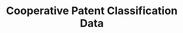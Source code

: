 ---
bigquery: https://console.cloud.google.com/bigquery?p=patents-public-data&d=cpc&page=dataset
citation: '“Cooperative Patent Classification” by the EPO and USPTO, for public use. '
contributors: EPO, USPTO
cost: None
description: Cooperative Patent Classification Data contains the scheme and definitions
  of the Cooperative Patent Classification system for classifying patent documents.
  The CPC is the result of a partnership between the EPO and the USPTO in their joint
  effort to develop a common, internationally compatible classification system for
  technical documents, in particular patent publications, which will be used by both
  offices in the patent granting process
documentation: https://www.cooperativepatentclassification.org/cpcSchemeAndDefinitions
last_edit: 04/09/2022, 02:45:58
location: https://www.cooperativepatentclassification.org/index
maintained_by: USPTO, EPO
schema_fields:
- not_allocatable
- limiting_references
- synonyms
- parents
- glossary
- titlePart
- applicationReferences
- informative_references
- ipcConcordant
- sizeCache
- residualReferences
- title_full
- childGroups
- informativeReferences
- application_references
- status
- additional_only
- residual_references
- notAllocatable
- date_revised
- limitingReferences
- ipc_concordant
- breakdownCode
- level
- children
- child_groups
- title_part
- definition
- symbol
- titleFull
- dateRevised
- breakdown_code
shortname: cooperative_patent_classification
tags:
- patents
- science
title: Cooperative Patent Classification Data
uuid: 984374a7-16e9-4b35-9445-458daceb01bf
---
